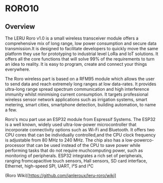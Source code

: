 # RORO10

## Overview
The LERU Roro v1.0 is a small wireless transceiver module offers a comprehensive mix of long range, low power consumption and secure data transmission.It is designed to facilitate developers to quickly move the same platform they use for prototyping to industrial level LoRa and IoT solutions. It offers all the core functions that will solve 99% of the requirements to turn an idea to reality. It is easy to program, create and connect your things everywhere. 

The Roro wireless part is based on a RFM95 module which allows the user to send data and reach extremely long ranges at low data-rates. It provides ultra-long range spread spectrum communication and high interference immunity whilst minimising current consumption. It targets professional wireless sensor network applications such as irrigation systems, smart metering, smart cities, smartphone detection, building automation, to name a few.

Roro's mcu part use an ESP32 module from Espressif Systems. The ESP32 is a well known, widely used ultra-low-power microcontroller that incorporate connectivity options such as Wi-Fi and Bluetooth. It offers two CPU cores that can be individually controlled,and the CPU clock frequency is adjustable from 80 MHz to 240 MHz. The chip also has a low-powerco-processor that can be used instead of the CPU to save power while performing tasks that do not require muchcomputing power, such as monitoring of peripherals. ESP32 integrates a rich set of peripherals, ranging fromcapacitive touch sensors, Hall sensors, SD card interface, Ethernet, high-speed SPI, UART, I²S and I²C

(Roro Wiki)[https://github.com/janleroux/leru-roro/wiki]
